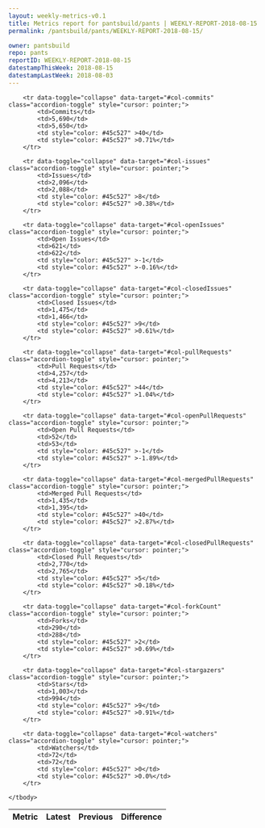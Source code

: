 ```yaml
---
layout: weekly-metrics-v0.1
title: Metrics report for pantsbuild/pants | WEEKLY-REPORT-2018-08-15
permalink: /pantsbuild/pants/WEEKLY-REPORT-2018-08-15/

owner: pantsbuild
repo: pants
reportID: WEEKLY-REPORT-2018-08-15
datestampThisWeek: 2018-08-15
datestampLastWeek: 2018-08-03
---
```




<table class="table table-condensed" style="border-collapse:collapse;">
    <thead>
    <tr>
        <th>Metric</th>
        <th>Latest</th>
        <th>Previous</th>
        <th colspan="2" style="text-align: center;">Difference</th>
    </tr>
    </thead>
    <tbody>

        <tr data-toggle="collapse" data-target="#col-commits" class="accordion-toggle" style="cursor: pointer;">
            <td>Commits</td>
            <td>5,690</td>
            <td>5,650</td>
            <td style="color: #45c527" >40</td>
            <td style="color: #45c527" >0.71%</td>
        </tr>
        
        <tr data-toggle="collapse" data-target="#col-issues" class="accordion-toggle" style="cursor: pointer;">
            <td>Issues</td>
            <td>2,096</td>
            <td>2,088</td>
            <td style="color: #45c527" >8</td>
            <td style="color: #45c527" >0.38%</td>
        </tr>
        
        <tr data-toggle="collapse" data-target="#col-openIssues" class="accordion-toggle" style="cursor: pointer;">
            <td>Open Issues</td>
            <td>621</td>
            <td>622</td>
            <td style="color: #45c527" >-1</td>
            <td style="color: #45c527" >-0.16%</td>
        </tr>
        
        <tr data-toggle="collapse" data-target="#col-closedIssues" class="accordion-toggle" style="cursor: pointer;">
            <td>Closed Issues</td>
            <td>1,475</td>
            <td>1,466</td>
            <td style="color: #45c527" >9</td>
            <td style="color: #45c527" >0.61%</td>
        </tr>
        
        <tr data-toggle="collapse" data-target="#col-pullRequests" class="accordion-toggle" style="cursor: pointer;">
            <td>Pull Requests</td>
            <td>4,257</td>
            <td>4,213</td>
            <td style="color: #45c527" >44</td>
            <td style="color: #45c527" >1.04%</td>
        </tr>
        
        <tr data-toggle="collapse" data-target="#col-openPullRequests" class="accordion-toggle" style="cursor: pointer;">
            <td>Open Pull Requests</td>
            <td>52</td>
            <td>53</td>
            <td style="color: #45c527" >-1</td>
            <td style="color: #45c527" >-1.89%</td>
        </tr>
        
        <tr data-toggle="collapse" data-target="#col-mergedPullRequests" class="accordion-toggle" style="cursor: pointer;">
            <td>Merged Pull Requests</td>
            <td>1,435</td>
            <td>1,395</td>
            <td style="color: #45c527" >40</td>
            <td style="color: #45c527" >2.87%</td>
        </tr>
        
        <tr data-toggle="collapse" data-target="#col-closedPullRequests" class="accordion-toggle" style="cursor: pointer;">
            <td>Closed Pull Requests</td>
            <td>2,770</td>
            <td>2,765</td>
            <td style="color: #45c527" >5</td>
            <td style="color: #45c527" >0.18%</td>
        </tr>
        
        <tr data-toggle="collapse" data-target="#col-forkCount" class="accordion-toggle" style="cursor: pointer;">
            <td>Forks</td>
            <td>290</td>
            <td>288</td>
            <td style="color: #45c527" >2</td>
            <td style="color: #45c527" >0.69%</td>
        </tr>
        
        <tr data-toggle="collapse" data-target="#col-stargazers" class="accordion-toggle" style="cursor: pointer;">
            <td>Stars</td>
            <td>1,003</td>
            <td>994</td>
            <td style="color: #45c527" >9</td>
            <td style="color: #45c527" >0.91%</td>
        </tr>
        
        <tr data-toggle="collapse" data-target="#col-watchers" class="accordion-toggle" style="cursor: pointer;">
            <td>Watchers</td>
            <td>72</td>
            <td>72</td>
            <td style="color: #45c527" >0</td>
            <td style="color: #45c527" >0.0%</td>
        </tr>
        
    </tbody>
</table>
